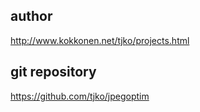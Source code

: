 
## author

http://www.kokkonen.net/tjko/projects.html

## git repository

https://github.com/tjko/jpegoptim

